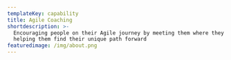 ```yaml
---
templateKey: capability
title: Agile Coaching
shortdescription: >-
  Encouraging people on their Agile journey by meeting them where they are and
  helping them find their unique path forward
featuredimage: /img/about.png
---
```


